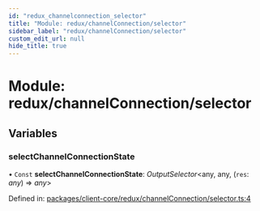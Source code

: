 ```yaml
---
id: "redux_channelconnection_selector"
title: "Module: redux/channelConnection/selector"
sidebar_label: "redux/channelConnection/selector"
custom_edit_url: null
hide_title: true
---
```


# Module: redux/channelConnection/selector

## Variables

### selectChannelConnectionState

• `Const` **selectChannelConnectionState**: *OutputSelector*<any, any, (`res`: *any*) => *any*\>

Defined in: [packages/client-core/redux/channelConnection/selector.ts:4](https://github.com/xr3ngine/xr3ngine/blob/56376a778/packages/client-core/redux/channelConnection/selector.ts#L4)
